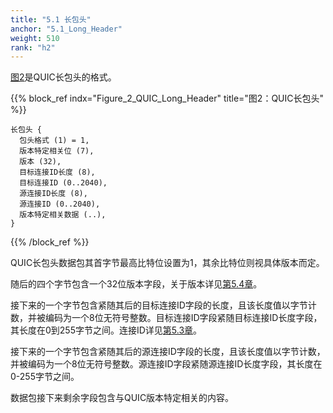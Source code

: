 ```yaml
---
title: "5.1 长包头"
anchor: "5.1_Long_Header"
weight: 510
rank: "h2"
---
```


[图2](#Figure_2_QUIC_Long_Header)是QUIC长包头的格式。

{{% block_ref
    indx="Figure_2_QUIC_Long_Header"
    title="图2：QUIC长包头" %}}

```
长包头 {
  包头格式 (1) = 1,
  版本特定相关位 (7),
  版本 (32),
  目标连接ID长度 (8),
  目标连接ID (0..2040),
  源连接ID长度 (8),
  源连接ID (0..2040),
  版本特定相关数据 (..),
}
```

{{% /block_ref %}}

QUIC长包头数据包其首字节最高比特位设置为1，其余比特位则视具体版本而定。

随后的四个字节包含一个32位版本字段，关于版本详见[第5.4章]()。

接下来的一个字节包含紧随其后的目标连接ID字段的长度，且该长度值以字节计数，并被编码为一个8位无符号整数。目标连接ID字段紧随目标连接ID长度字段，其长度在0到255字节之间。连接ID详见[第5.3章]()。

接下来的一个字节包含紧随其后的源连接ID字段的长度，且该长度值以字节计数，并被编码为一个8位无符号整数。源连接ID字段紧随源连接ID长度字段，其长度在0-255字节之间。

数据包接下来剩余字段包含与QUIC版本特定相关的内容。